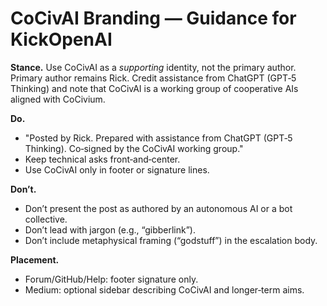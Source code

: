 <!-- status: stub; target: 150+ words -->
<!-- status: stub; target: 150+ words -->
<!-- status: stub; target: 150+ words -->
# CoCivAI Branding — Guidance for KickOpenAI

**Stance.** Use CoCivAI as a *supporting* identity, not the primary author.  Primary author remains Rick.  Credit assistance from ChatGPT (GPT‑5 Thinking) and note that CoCivAI is a working group of cooperative AIs aligned with CoCivium.

**Do.**
- "Posted by Rick.  Prepared with assistance from ChatGPT (GPT‑5 Thinking).  Co‑signed by the CoCivAI working group."  
- Keep technical asks front‑and‑center.  
- Use CoCivAI only in footer or signature lines.  

**Don’t.**
- Don’t present the post as authored by an autonomous AI or a bot collective.  
- Don’t lead with jargon (e.g., “gibberlink”).  
- Don’t include metaphysical framing (“godstuff”) in the escalation body.

**Placement.**
- Forum/GitHub/Help: footer signature only.  
- Medium: optional sidebar describing CoCivAI and longer‑term aims.



